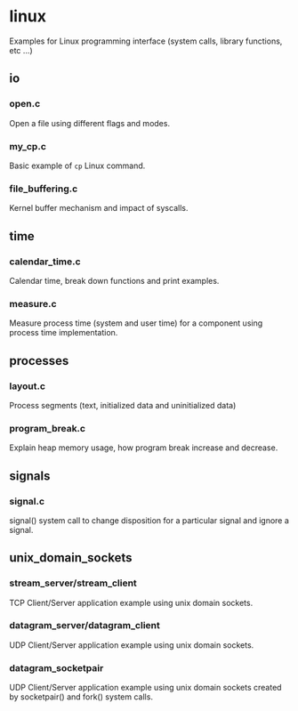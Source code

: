 # linux
Examples for Linux programming interface (system calls, library functions, etc ...)

## io
### open.c
Open a file using different flags and modes.

### my_cp.c
Basic example of ```cp``` Linux command.

### file_buffering.c
Kernel buffer mechanism and impact of syscalls.

## time
### calendar_time.c
Calendar time, break down functions and print examples.

### measure.c
Measure process time (system and user time) for a component using process time
implementation.

## processes
### layout.c
Process segments (text, initialized data and uninitialized data)

### program_break.c
Explain heap memory usage, how program break increase and decrease.

## signals
### signal.c
signal() system call to change disposition for a particular signal and ignore a
signal.

## unix_domain_sockets
### stream_server/stream_client
TCP Client/Server application example using unix domain sockets.

### datagram_server/datagram_client
UDP Client/Server application example using unix domain sockets.

### datagram_socketpair
UDP Client/Server application example using unix domain sockets created by
socketpair() and fork() system calls.
